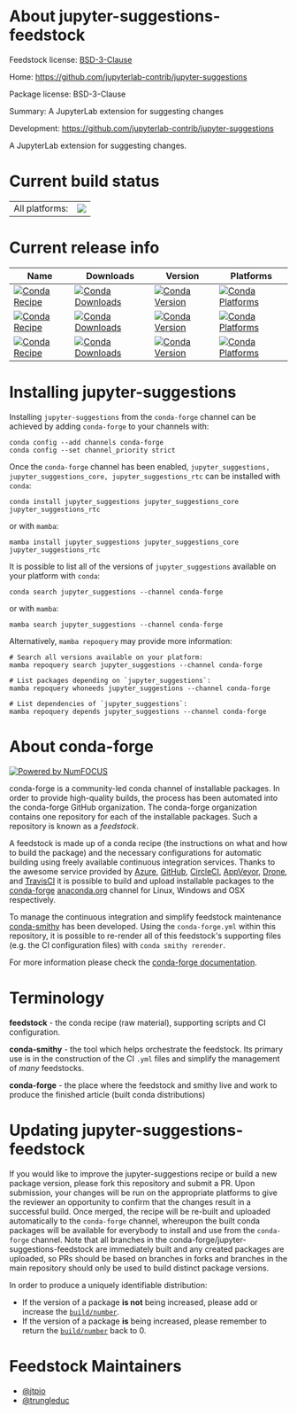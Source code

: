About jupyter-suggestions-feedstock
===================================

Feedstock license: [BSD-3-Clause](https://github.com/conda-forge/jupyter-suggestions-feedstock/blob/main/LICENSE.txt)

Home: https://github.com/jupyterlab-contrib/jupyter-suggestions

Package license: BSD-3-Clause

Summary: A JupyterLab extension for suggesting changes

Development: https://github.com/jupyterlab-contrib/jupyter-suggestions

A JupyterLab extension for suggesting changes.


Current build status
====================


<table><tr><td>All platforms:</td>
    <td>
      <a href="https://dev.azure.com/conda-forge/feedstock-builds/_build/latest?definitionId=24506&branchName=main">
        <img src="https://dev.azure.com/conda-forge/feedstock-builds/_apis/build/status/jupyter-suggestions-feedstock?branchName=main">
      </a>
    </td>
  </tr>
</table>

Current release info
====================

| Name | Downloads | Version | Platforms |
| --- | --- | --- | --- |
| [![Conda Recipe](https://img.shields.io/badge/recipe-jupyter_suggestions-green.svg)](https://anaconda.org/conda-forge/jupyter_suggestions) | [![Conda Downloads](https://img.shields.io/conda/dn/conda-forge/jupyter_suggestions.svg)](https://anaconda.org/conda-forge/jupyter_suggestions) | [![Conda Version](https://img.shields.io/conda/vn/conda-forge/jupyter_suggestions.svg)](https://anaconda.org/conda-forge/jupyter_suggestions) | [![Conda Platforms](https://img.shields.io/conda/pn/conda-forge/jupyter_suggestions.svg)](https://anaconda.org/conda-forge/jupyter_suggestions) |
| [![Conda Recipe](https://img.shields.io/badge/recipe-jupyter_suggestions_core-green.svg)](https://anaconda.org/conda-forge/jupyter_suggestions_core) | [![Conda Downloads](https://img.shields.io/conda/dn/conda-forge/jupyter_suggestions_core.svg)](https://anaconda.org/conda-forge/jupyter_suggestions_core) | [![Conda Version](https://img.shields.io/conda/vn/conda-forge/jupyter_suggestions_core.svg)](https://anaconda.org/conda-forge/jupyter_suggestions_core) | [![Conda Platforms](https://img.shields.io/conda/pn/conda-forge/jupyter_suggestions_core.svg)](https://anaconda.org/conda-forge/jupyter_suggestions_core) |
| [![Conda Recipe](https://img.shields.io/badge/recipe-jupyter_suggestions_rtc-green.svg)](https://anaconda.org/conda-forge/jupyter_suggestions_rtc) | [![Conda Downloads](https://img.shields.io/conda/dn/conda-forge/jupyter_suggestions_rtc.svg)](https://anaconda.org/conda-forge/jupyter_suggestions_rtc) | [![Conda Version](https://img.shields.io/conda/vn/conda-forge/jupyter_suggestions_rtc.svg)](https://anaconda.org/conda-forge/jupyter_suggestions_rtc) | [![Conda Platforms](https://img.shields.io/conda/pn/conda-forge/jupyter_suggestions_rtc.svg)](https://anaconda.org/conda-forge/jupyter_suggestions_rtc) |

Installing jupyter-suggestions
==============================

Installing `jupyter-suggestions` from the `conda-forge` channel can be achieved by adding `conda-forge` to your channels with:

```
conda config --add channels conda-forge
conda config --set channel_priority strict
```

Once the `conda-forge` channel has been enabled, `jupyter_suggestions, jupyter_suggestions_core, jupyter_suggestions_rtc` can be installed with `conda`:

```
conda install jupyter_suggestions jupyter_suggestions_core jupyter_suggestions_rtc
```

or with `mamba`:

```
mamba install jupyter_suggestions jupyter_suggestions_core jupyter_suggestions_rtc
```

It is possible to list all of the versions of `jupyter_suggestions` available on your platform with `conda`:

```
conda search jupyter_suggestions --channel conda-forge
```

or with `mamba`:

```
mamba search jupyter_suggestions --channel conda-forge
```

Alternatively, `mamba repoquery` may provide more information:

```
# Search all versions available on your platform:
mamba repoquery search jupyter_suggestions --channel conda-forge

# List packages depending on `jupyter_suggestions`:
mamba repoquery whoneeds jupyter_suggestions --channel conda-forge

# List dependencies of `jupyter_suggestions`:
mamba repoquery depends jupyter_suggestions --channel conda-forge
```


About conda-forge
=================

[![Powered by
NumFOCUS](https://img.shields.io/badge/powered%20by-NumFOCUS-orange.svg?style=flat&colorA=E1523D&colorB=007D8A)](https://numfocus.org)

conda-forge is a community-led conda channel of installable packages.
In order to provide high-quality builds, the process has been automated into the
conda-forge GitHub organization. The conda-forge organization contains one repository
for each of the installable packages. Such a repository is known as a *feedstock*.

A feedstock is made up of a conda recipe (the instructions on what and how to build
the package) and the necessary configurations for automatic building using freely
available continuous integration services. Thanks to the awesome service provided by
[Azure](https://azure.microsoft.com/en-us/services/devops/), [GitHub](https://github.com/),
[CircleCI](https://circleci.com/), [AppVeyor](https://www.appveyor.com/),
[Drone](https://cloud.drone.io/welcome), and [TravisCI](https://travis-ci.com/)
it is possible to build and upload installable packages to the
[conda-forge](https://anaconda.org/conda-forge) [anaconda.org](https://anaconda.org/)
channel for Linux, Windows and OSX respectively.

To manage the continuous integration and simplify feedstock maintenance
[conda-smithy](https://github.com/conda-forge/conda-smithy) has been developed.
Using the ``conda-forge.yml`` within this repository, it is possible to re-render all of
this feedstock's supporting files (e.g. the CI configuration files) with ``conda smithy rerender``.

For more information please check the [conda-forge documentation](https://conda-forge.org/docs/).

Terminology
===========

**feedstock** - the conda recipe (raw material), supporting scripts and CI configuration.

**conda-smithy** - the tool which helps orchestrate the feedstock.
                   Its primary use is in the construction of the CI ``.yml`` files
                   and simplify the management of *many* feedstocks.

**conda-forge** - the place where the feedstock and smithy live and work to
                  produce the finished article (built conda distributions)


Updating jupyter-suggestions-feedstock
======================================

If you would like to improve the jupyter-suggestions recipe or build a new
package version, please fork this repository and submit a PR. Upon submission,
your changes will be run on the appropriate platforms to give the reviewer an
opportunity to confirm that the changes result in a successful build. Once
merged, the recipe will be re-built and uploaded automatically to the
`conda-forge` channel, whereupon the built conda packages will be available for
everybody to install and use from the `conda-forge` channel.
Note that all branches in the conda-forge/jupyter-suggestions-feedstock are
immediately built and any created packages are uploaded, so PRs should be based
on branches in forks and branches in the main repository should only be used to
build distinct package versions.

In order to produce a uniquely identifiable distribution:
 * If the version of a package **is not** being increased, please add or increase
   the [``build/number``](https://docs.conda.io/projects/conda-build/en/latest/resources/define-metadata.html#build-number-and-string).
 * If the version of a package **is** being increased, please remember to return
   the [``build/number``](https://docs.conda.io/projects/conda-build/en/latest/resources/define-metadata.html#build-number-and-string)
   back to 0.

Feedstock Maintainers
=====================

* [@jtpio](https://github.com/jtpio/)
* [@trungleduc](https://github.com/trungleduc/)

